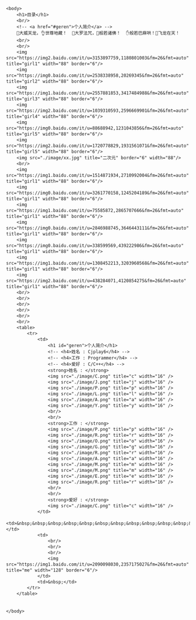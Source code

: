 <html lang="en">
	<head>
		<meta charset="utf-8">
		<title>简历</title>
	</head>
 
    <body>
		<h1>目录</h1>
		<br/>
		<!-- <a href="#geren">个人简介</a> -->
		🤘大威天龙，👌世尊地藏！  🤙大罗法咒，🙏般若诸佛！  ✋般若巴麻哄！🐉飞龙在天！
		<br/>
		<br/>
		<img src="https://img2.baidu.com/it/u=3153897759,1180801003&fm=26&fmt=auto" title="girl1" width="88" border="6"/>
		<img src="https://img0.baidu.com/it/u=2538338958,20269345&fm=26&fmt=auto" title="girl2" width="88" border="6"/>
		<img src="https://img1.baidu.com/it/u=2557881853,3417484988&fm=26&fmt=auto" title="girl3" width="88" border="6"/>
		<img src="https://img2.baidu.com/it/u=1039310593,2596669901&fm=26&fmt=auto" title="girl4" width="88" border="6"/>
		<img src="https://img0.baidu.com/it/u=88688942,1231043856&fm=26&fmt=auto" title="girl5" width="88" border="6"/>
		<img src="https://img2.baidu.com/it/u=1720778829,1931561071&fm=26&fmt=auto" title="girl5" width="88" border="6"/>
		<img src="./image/xx.jpg" title="二次元" border="6" width="88"/>
		<br/>
		<img src="https://img1.baidu.com/it/u=1514871934,2710992004&fm=26&fmt=auto" title="girl1" width="88" border="6"/>
		<img src="https://img0.baidu.com/it/u=3261770158,1245204189&fm=26&fmt=auto" title="girl1" width="88" border="6"/>
		<img src="https://img1.baidu.com/it/u=75585872,2865707666&fm=26&fmt=auto" title="girl1" width="88" border="6"/>
		<img src="https://img0.baidu.com/it/u=2846988745,3646443111&fm=26&fmt=auto" title="girl1" width="88" border="6"/>
		<img src="https://img0.baidu.com/it/u=338599569,439222986&fm=26&fmt=auto" title="girl1" width="88" border="6"/>
		<img src="https://img1.baidu.com/it/u=1308452213,3203960568&fm=26&fmt=auto" title="girl1" width="88" border="6"/>
		<img src="https://img2.baidu.com/it/u=438284071,4120854275&fm=26&fmt=auto" title="girl1" width="88" border="6"/>
		<br/>
		<br/>
		<br/>
		<br/>
		<br/>
		<br/>
		<table>
			<tr>
				<td>
					<h1 id="geren">个人简介</h1>
					<!-- <h4>姓名 : Cjplay6</h4> -->
					<!-- <h4>工作 : Programmer</h4> -->
					<!-- <h4>爱好 : C/C++</h4> -->
					<strong>姓名 : </strong>
					<img src="./image/C.png" title="c" width="16" />
					<img src="./image/J.png" title="j" width="16" />
					<img src="./image/P.png" title="p" width="16" />
					<img src="./image/L.png" title="l" width="16" />
					<img src="./image/A.png" title="a" width="16" />
					<img src="./image/Y.png" title="y" width="16" />
					<br/>
					<br/>
					<strong>工作 : </strong>
					<img src="./image/P.png" title="p" width="16" />
					<img src="./image/R.png" title="r" width="16" />
					<img src="./image/O.png" title="o" width="16" />
					<img src="./image/G.png" title="g" width="16" />
					<img src="./image/R.png" title="r" width="16" />
					<img src="./image/A.png" title="a" width="16" />
					<img src="./image/M.png" title="m" width="16" />
					<img src="./image/M.png" title="m" width="16" />
					<img src="./image/E.png" title="e" width="16" />
					<img src="./image/R.png" title="r" width="16" />
					<br/>
					<br/>
					<strong>爱好 : </strong>
					<img src="./image/C.png" title="c" width="16" />
				</td>
				<td>&nbsp;&nbsp;&nbsp;&nbsp;&nbsp;&nbsp;&nbsp;&nbsp;&nbsp;&nbsp;&nbsp;&nbsp;&nbsp;&nbsp;&nbsp;&nbsp;&nbsp;&nbsp;&nbsp;&nbsp;&nbsp;&nbsp;&nbsp;&nbsp;</td>
				<td>
					<br/>
					<br/>
					<br/>
					<img src="https://img1.baidu.com/it/u=2090098030,2357175027&fm=26&fmt=auto" title="me" width="128" border="6"/>
				</td>
				<td>&nbsp;</td>
			</tr>
		</table>

		
    </body>
</html>